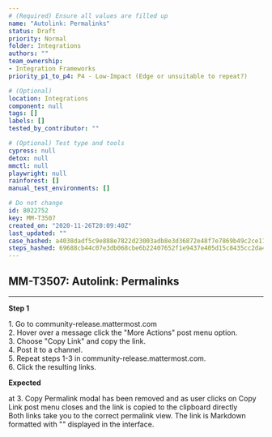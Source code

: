 ```yaml
---
# (Required) Ensure all values are filled up
name: "Autolink: Permalinks"
status: Draft
priority: Normal
folder: Integrations
authors: ""
team_ownership:
- Integration Frameworks
priority_p1_to_p4: P4 - Low-Impact (Edge or unsuitable to repeat?)

# (Optional)
location: Integrations
component: null
tags: []
labels: []
tested_by_contributor: ""

# (Optional) Test type and tools
cypress: null
detox: null
mmctl: null
playwright: null
rainforest: []
manual_test_environments: []

# Do not change
id: 8022752
key: MM-T3507
created_on: "2020-11-26T20:09:40Z"
last_updated: ""
case_hashed: a4038dadf5c9e888e7822d23003adb8e3d36872e48f7e7869b49c2ce116997669f0f7a6715805dc204d8170c93f9f6af
steps_hashed: 69688cb44c07e3db068cbe6b22407652f1e9437e405d15c8435cc2da47b3b2b796fd15dd06dc8a204bfc0f2b52a429f1
---
```


<!-- (Auto-generated) Based on frontmatter's "key" and "name" -->

## MM-T3507: Autolink: Permalinks

---

**Step 1**

1\. Go to community-release.mattermost.com\
2\. Hover over a message click the "More Actions" post menu option.\
3\. Choose "Copy Link" and copy the link.\
4\. Post it to a channel.\
5\. Repeat steps 1-3 in community-release.mattermost.com.\
6\. Click the resulting links.

**Expected**

at 3. Copy Permalink modal has been removed and as user clicks on Copy Link post menu closes and the link is copied to the clipboard directly\
Both links take you to the correct permalink view. The link is Markdown formatted with "" displayed in the interface.
